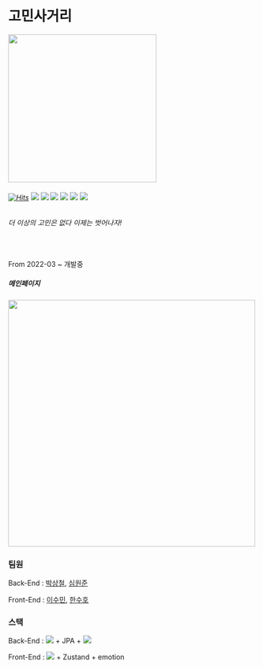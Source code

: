 # 고민사거리

<img  src="https://user-images.githubusercontent.com/58161987/173227456-c8facfc8-92e6-4570-bbff-675609107cd7.png"  width = 300px  height = 300px/>

###### [![Hits](https://hits.seeyoufarm.com/api/count/incr/badge.svg?url=https%3A%2F%2Fgithub.com%2FTEAM-MAT%2Fgomin-sageori&count_bg=%23F7964F&title_bg=%23888888&icon=checkmarx.svg&icon_color=%23FFFFFF&title=%EB%B0%A9%EB%AC%B8%EC%9E%90%EC%88%98&edge_flat=true)](https://hits.seeyoufarm.com) ![](https://img.shields.io/npm/v/react?color=61DAFB&label=react&logo=react&logoColor=white) ![](https://img.shields.io/npm/v/emotion?color=d36ac2&label=emotion) ![](https://img.shields.io/npm/v/zustand?color=f3804a&label=zustand) ![](https://img.shields.io/badge/springboot-2.6.4-green) ![](https://img.shields.io/badge/JDK-17.0.2-orange) ![](https://img.shields.io/badge/-Gradle-blue)

###### 더 이상의 고민은 없다 이제는 벗어나자!

<br>

From 2022-03 ~ 개발중

##### 메인페이지

<img src="https://huchu.link/vm3gPjx" height= 500px />

### 팀원  

Back-End : [박상철](https://github.com/sangcheol12), [심원준](https://github.com/makemyway-kr)

Front-End : [이수민](https://github.com/intersoom), [한수호](https://github.com/unbroken2650)

### 스택

Back-End : <img  src="https://img.shields.io/badge/Spring Boot-6DB33F?style=flat-square&logo=SpringBoot&logoColor=ffffff"/> + JPA + <img  src="https://img.shields.io/badge/MySQL-4479A1?style=flat-square&logo=MySQL&logoColor=ffffff"/>

Front-End : <img  src="https://img.shields.io/badge/React-61DAFB?style=flat-square&logo=React&logoColor=ffffff"/> + Zustand + emotion
